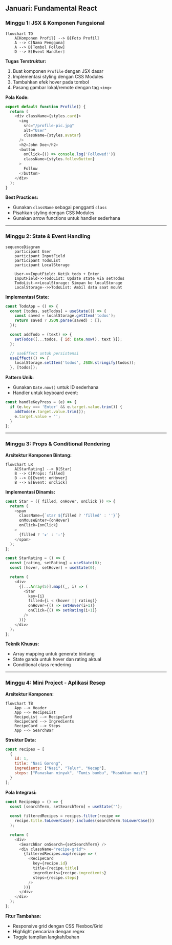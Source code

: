 ## **Januari: Fundamental React**  
### **Minggu 1: JSX & Komponen Fungsional**  
```mermaid
flowchart TD
    A[Komponen Profil] --> B[Foto Profil]
    A --> C[Nama Pengguna]
    A --> D[Tombol Follow]
    D --> E[Event Handler]
```

**Tugas Terstruktur:**  
1. Buat komponen `Profile` dengan JSX dasar  
2. Implementasi styling dengan CSS Modules  
3. Tambahkan efek hover pada tombol  
4. Pasang gambar lokal/remote dengan tag `<img>`  

**Pola Kode:**  
```javascript
export default function Profile() {
  return (
    <div className={styles.card}>
      <img 
        src="/profile-pic.jpg" 
        alt="User" 
        className={styles.avatar}
      />
      <h2>John Doe</h2>
      <button
        onClick={() => console.log('Followed!')}
        className={styles.followButton}
      >
        Follow
      </button>
    </div>
  );
}
```

**Best Practices:**  
- Gunakan `className` sebagai pengganti `class`  
- Pisahkan styling dengan CSS Modules  
- Gunakan arrow functions untuk handler sederhana  

---

### **Minggu 2: State & Event Handling**  
```mermaid
sequenceDiagram
    participant User
    participant InputField
    participant TodoList
    participant LocalStorage
    
    User->>InputField: Ketik todo + Enter
    InputField->>TodoList: Update state via setTodos
    TodoList->>LocalStorage: Simpan ke localStorage
    LocalStorage-->>TodoList: Ambil data saat mount
```

**Implementasi State:**  
```javascript
const TodoApp = () => {
  const [todos, setTodos] = useState(() => {
    const saved = localStorage.getItem('todos');
    return saved ? JSON.parse(saved) : [];
  });

  const addTodo = (text) => {
    setTodos([...todos, { id: Date.now(), text }]);
  };

  // useEffect untuk persistensi
  useEffect(() => {
    localStorage.setItem('todos', JSON.stringify(todos));
  }, [todos]);
```

**Pattern Unik:**  
- Gunakan `Date.now()` untuk ID sederhana  
- Handler untuk keyboard event:  
```javascript
const handleKeyPress = (e) => {
  if (e.key === 'Enter' && e.target.value.trim()) {
    addTodo(e.target.value.trim());
    e.target.value = '';
  }
};
```

---

### **Minggu 3: Props & Conditional Rendering**  
**Arsitektur Komponen Bintang:**  
```mermaid
flowchart LR
    A[StarRating] --> B[Star]
    B --> C[Props: filled]
    B --> D[Event: onHover]
    B --> E[Event: onClick]
```

**Implementasi Dinamis:**  
```javascript
const Star = ({ filled, onHover, onClick }) => {
  return (
    <span 
      className={`star ${filled ? 'filled' : ''}`}
      onMouseEnter={onHover}
      onClick={onClick}
    >
      {filled ? '★' : '☆'}
    </span>
  );
};

const StarRating = () => {
  const [rating, setRating] = useState(0);
  const [hover, setHover] = useState(0);

  return (
    <div>
      {[...Array(5)].map((_, i) => (
        <Star
          key={i}
          filled={i < (hover || rating)}
          onHover={() => setHover(i+1)}
          onClick={() => setRating(i+1)}
        />
      ))}
    </div>
  );
};
```

**Teknik Khusus:**  
- Array mapping untuk generate bintang  
- State ganda untuk hover dan rating aktual  
- Conditional class rendering  

---

### **Minggu 4: Mini Project - Aplikasi Resep**  
**Arsitektur Komponen:**  
```mermaid
flowchart TB
    App --> Header
    App --> RecipeList
    RecipeList --> RecipeCard
    RecipeCard --> Ingredients
    RecipeCard --> Steps
    App --> SearchBar
```

**Struktur Data:**  
```javascript
const recipes = [
  {
    id: 1,
    title: "Nasi Goreng",
    ingredients: ["Nasi", "Telur", "Kecap"],
    steps: ["Panaskan minyak", "Tumis bumbu", "Masukkan nasi"]
  }
];
```

**Pola Integrasi:**  
```javascript
const RecipeApp = () => {
  const [searchTerm, setSearchTerm] = useState('');
  
  const filteredRecipes = recipes.filter(recipe =>
    recipe.title.toLowerCase().includes(searchTerm.toLowerCase())
  );

  return (
    <div>
      <SearchBar onSearch={setSearchTerm} />
      <div className="recipe-grid">
        {filteredRecipes.map(recipe => (
          <RecipeCard 
            key={recipe.id}
            title={recipe.title}
            ingredients={recipe.ingredients}
            steps={recipe.steps}
          />
        ))}
      </div>
    </div>
  );
};
```

**Fitur Tambahan:**  
- Responsive grid dengan CSS Flexbox/Grid  
- Highlight pencarian dengan regex  
- Toggle tampilan langkah/bahan  
 